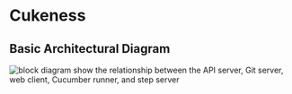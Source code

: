 # Cukeness

## Basic Architectural Diagram

<img alt='block diagram show the relationship between the API server, Git server, web client, Cucumber runner, and step server' src='https://g.gravizo.com/svg?
@startuml;
component "API Server" as ApiServer;
component "Git" as Git;
component "Web Client" as Client;
component "Cucumber Runner" as Runner;
component "Step Server" as StepServer;
ApiServer -left-> Runner;
ApiServer -> Git;
Client -down-> ApiServer;
Runner -down-> StepServer;
ApiServer -down-> StepServer;
@enduml;
'>
